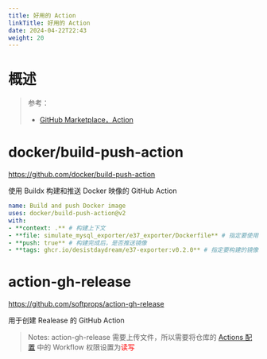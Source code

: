 ```yaml
---
title: 好用的 Action
linkTitle: 好用的 Action
date: 2024-04-22T22:43
weight: 20
---
```


# 概述

> 参考：
>
> - [GitHub Marketplace，Action](https://github.com/marketplace?type=actions)

# docker/build-push-action

https://github.com/docker/build-push-action

使用 Buildx 构建和推送 Docker 映像的 GitHub Action

```yaml
name: Build and push Docker image
uses: docker/build-push-action@v2
with:
- **context: .** # 构建上下文
- **file: simulate_mysql_exporter/e37_exporter/Dockerfile** # 指定要使用的 Dockerfile 路径，`默认值：{context字段的值}/Dockerfile`
- **push: true** # 构建完成后，是否推送镜像
- **tags: ghcr.io/desistdaydream/e37-exporter:v0.2.0** # 指定要构建的镜像名称
```

# action-gh-release

https://github.com/softprops/action-gh-release

用于创建 Realease 的 GitHub Action

> Notes: action-gh-release 需要上传文件，所以需要将仓库的 [Actions 配置](docs/2.编程/Programming%20tools/SCM/GitHub/GitHub%20Actions/Actions%20配置.md) 中的 Workflow 权限设置为<font color="#ff0000">读写</font>

